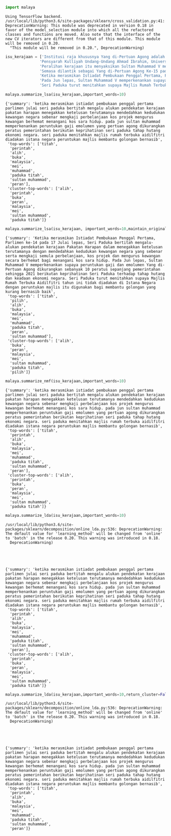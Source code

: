 

```python
import malaya
```

    Using TensorFlow backend.
    /usr/local/lib/python3.6/site-packages/sklearn/cross_validation.py:41: DeprecationWarning: This module was deprecated in version 0.18 in favor of the model_selection module into which all the refactored classes and functions are moved. Also note that the interface of the new CV iterators are different from that of this module. This module will be removed in 0.20.
      "This module will be removed in 0.20.", DeprecationWarning)



```python
isu_kerajaan = ['Institusi raja khususnya Yang di-Pertuan Agong adalah kedaulatan negara dengan kedudukan dan peranannya termaktub dalam Perlembagaan Persekutuan yang perlu disokong dan didukung oleh kerajaan serta rakyat.',
               'Pensyarah Kulliyah Undang-Undang Ahmad Ibrahim, Universiti Islam Antarabangsa Malaysia (UIAM) Prof Madya Dr Shamrahayu Ab Aziz berkata perubahan kerajaan, susulan kemenangan Pakatan Harapan pada Pilihan Raya Umum Ke-14 pada Mei lepas, tidak memberi kesan dari segi peranan, fungsi dan kedudukan Yang di-Pertuan Agong.',
               'Peralihan kerajaan itu menyaksikan Sultan Muhammad V mencatat sejarah tersendiri dengan menjadi Yang di-Pertuan Agong Malaysia yang pertama memerintah dalam era dua kerajaan berbeza.',
               'Semasa dilantik sebagai Yang di-Pertuan Agong Ke-15 pada 13 Dis 2016, kerajaan ketika itu diterajui oleh Barisan Nasional dan pada 10 Mei lepas, kepimpinan negara diambil alih oleh Pakatan Harapan yang memenangi Pilihan Raya Umum Ke-14.',
               'Ketika merasmikan Istiadat Pembukaan Penggal Pertama, Parlimen ke-14 pada 17 Julai lepas, Seri Paduka bertitah mengalu-alukan pendekatan kerajaan Pakatan Harapan dalam menegakkan ketelusan terutamanya dengan mendedahkan kedudukan kewangan negara yang sebenar serta mengkaji semula perbelanjaan, kos projek dan mengurus kewangan secara berhemat bagi menangani kos sara hidup.',
               'Pada Jun lepas, Sultan Muhammad V memperkenankan supaya peruntukan gaji dan emolumen Yang di-Pertuan Agong dikurangkan sebanyak 10 peratus sepanjang pemerintahan sehingga 2021 berikutan keprihatinan Seri Paduka terhadap tahap hutang dan keadaan ekonomi negara.',
               'Seri Paduka turut menitahkan supaya Majlis Rumah Terbuka Aidilfitri tahun ini tidak diadakan di Istana Negara dengan peruntukan majlis itu digunakan bagi membantu golongan yang kurang bernasib baik.']
```


```python
malaya.summarize_lsa(isu_kerajaan,important_words=10)
```




    {'summary': 'ketika merasmikan istiadat pembukaan penggal pertama parlimen julai seri paduka bertitah mengalu alukan pendekatan kerajaan pakatan harapan menegakkan ketelusan terutamanya mendedahkan kedudukan kewangan negara sebenar mengkaji perbelanjaan kos projek mengurus kewangan berhemat menangani kos sara hidup. pada jun sultan muhammad memperkenankan peruntukan gaji emolumen yang pertuan agong dikurangkan peratus pemerintahan berikutan keprihatinan seri paduka tahap hutang ekonomi negara. seri paduka menitahkan majlis rumah terbuka aidilfitri diadakan istana negara peruntukan majlis membantu golongan bernasib',
     'top-words': ['titah',
      'perintah',
      'alih',
      'buka',
      'malaysia',
      'mei',
      'muhammad',
      'paduka titah',
      'sultan muhammad',
      'peran'],
     'cluster-top-words': ['alih',
      'perintah',
      'buka',
      'peran',
      'malaysia',
      'mei',
      'sultan muhammad',
      'paduka titah']}




```python
malaya.summarize_lsa(isu_kerajaan, important_words=10,maintain_original=True)
```




    {'summary': 'Ketika merasmikan Istiadat Pembukaan Penggal Pertama, Parlimen ke-14 pada 17 Julai lepas, Seri Paduka bertitah mengalu-alukan pendekatan kerajaan Pakatan Harapan dalam menegakkan ketelusan terutamanya dengan mendedahkan kedudukan kewangan negara yang sebenar serta mengkaji semula perbelanjaan, kos projek dan mengurus kewangan secara berhemat bagi menangani kos sara hidup. Pada Jun lepas, Sultan Muhammad V memperkenankan supaya peruntukan gaji dan emolumen Yang di-Pertuan Agong dikurangkan sebanyak 10 peratus sepanjang pemerintahan sehingga 2021 berikutan keprihatinan Seri Paduka terhadap tahap hutang dan keadaan ekonomi negara. Seri Paduka turut menitahkan supaya Majlis Rumah Terbuka Aidilfitri tahun ini tidak diadakan di Istana Negara dengan peruntukan majlis itu digunakan bagi membantu golongan yang kurang bernasib baik',
     'top-words': ['titah',
      'pilih',
      'alih',
      'buka',
      'malaysia',
      'mei',
      'muhammad',
      'paduka titah',
      'peran',
      'sultan muhammad'],
     'cluster-top-words': ['alih',
      'buka',
      'peran',
      'malaysia',
      'mei',
      'sultan muhammad',
      'paduka titah',
      'pilih']}




```python
malaya.summarize_nmf(isu_kerajaan,important_words=10)
```




    {'summary': 'ketika merasmikan istiadat pembukaan penggal pertama parlimen julai seri paduka bertitah mengalu alukan pendekatan kerajaan pakatan harapan menegakkan ketelusan terutamanya mendedahkan kedudukan kewangan negara sebenar mengkaji perbelanjaan kos projek mengurus kewangan berhemat menangani kos sara hidup. pada jun sultan muhammad memperkenankan peruntukan gaji emolumen yang pertuan agong dikurangkan peratus pemerintahan berikutan keprihatinan seri paduka tahap hutang ekonomi negara. seri paduka menitahkan majlis rumah terbuka aidilfitri diadakan istana negara peruntukan majlis membantu golongan bernasib',
     'top-words': ['titah',
      'perintah',
      'alih',
      'buka',
      'malaysia',
      'mei',
      'muhammad',
      'paduka titah',
      'sultan muhammad',
      'peran'],
     'cluster-top-words': ['alih',
      'perintah',
      'buka',
      'peran',
      'malaysia',
      'mei',
      'sultan muhammad',
      'paduka titah']}




```python
malaya.summarize_lda(isu_kerajaan,important_words=10)
```

    /usr/local/lib/python3.6/site-packages/sklearn/decomposition/online_lda.py:536: DeprecationWarning: The default value for 'learning_method' will be changed from 'online' to 'batch' in the release 0.20. This warning was introduced in 0.18.
      DeprecationWarning)





    {'summary': 'ketika merasmikan istiadat pembukaan penggal pertama parlimen julai seri paduka bertitah mengalu alukan pendekatan kerajaan pakatan harapan menegakkan ketelusan terutamanya mendedahkan kedudukan kewangan negara sebenar mengkaji perbelanjaan kos projek mengurus kewangan berhemat menangani kos sara hidup. pada jun sultan muhammad memperkenankan peruntukan gaji emolumen yang pertuan agong dikurangkan peratus pemerintahan berikutan keprihatinan seri paduka tahap hutang ekonomi negara. seri paduka menitahkan majlis rumah terbuka aidilfitri diadakan istana negara peruntukan majlis membantu golongan bernasib',
     'top-words': ['titah',
      'perintah',
      'alih',
      'buka',
      'malaysia',
      'mei',
      'muhammad',
      'paduka titah',
      'sultan muhammad',
      'peran'],
     'cluster-top-words': ['alih',
      'perintah',
      'buka',
      'peran',
      'malaysia',
      'mei',
      'sultan muhammad',
      'paduka titah']}




```python
malaya.summarize_lda(isu_kerajaan,important_words=10,return_cluster=False)
```

    /usr/local/lib/python3.6/site-packages/sklearn/decomposition/online_lda.py:536: DeprecationWarning: The default value for 'learning_method' will be changed from 'online' to 'batch' in the release 0.20. This warning was introduced in 0.18.
      DeprecationWarning)





    {'summary': 'ketika merasmikan istiadat pembukaan penggal pertama parlimen julai seri paduka bertitah mengalu alukan pendekatan kerajaan pakatan harapan menegakkan ketelusan terutamanya mendedahkan kedudukan kewangan negara sebenar mengkaji perbelanjaan kos projek mengurus kewangan berhemat menangani kos sara hidup. pada jun sultan muhammad memperkenankan peruntukan gaji emolumen yang pertuan agong dikurangkan peratus pemerintahan berikutan keprihatinan seri paduka tahap hutang ekonomi negara. seri paduka menitahkan majlis rumah terbuka aidilfitri diadakan istana negara peruntukan majlis membantu golongan bernasib',
     'top-words': ['titah',
      'perintah',
      'alih',
      'buka',
      'malaysia',
      'mei',
      'muhammad',
      'paduka titah',
      'sultan muhammad',
      'peran']}




```python

```
